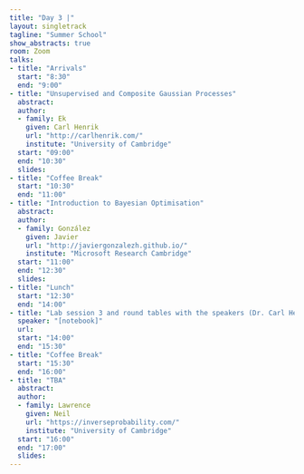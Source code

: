 ```yaml
---
title: "Day 3 |"
layout: singletrack
tagline: "Summer School"
show_abstracts: true
room: Zoom
talks:
- title: "Arrivals"
  start: "8:30"
  end: "9:00"
- title: "Unsupervised and Composite Gaussian Processes"
  abstract:
  author:
  - family: Ek
    given: Carl Henrik
    url: "http://carlhenrik.com/"
    institute: "University of Cambridge"
  start: "09:00"
  end: "10:30"
  slides: 
- title: "Coffee Break"
  start: "10:30"
  end: "11:00"
- title: "Introduction to Bayesian Optimisation"
  abstract:
  author:
  - family: González
    given: Javier
    url: "http://javiergonzalezh.github.io/"
    institute: "Microsoft Research Cambridge"
  start: "11:00"
  end: "12:30"
  slides: 
- title: "Lunch"
  start: "12:30"
  end: "14:00"
- title: "Lab session 3 and round tables with the speakers (Dr. Carl Henrik Ek and Dr. Javier González)"
  speaker: "[notebook]"
  url:
  start: "14:00"
  end: "15:30"
- title: "Coffee Break"
  start: "15:30"
  end: "16:00"
- title: "TBA"
  abstract:
  author:
  - family: Lawrence
    given: Neil
    url: "https://inverseprobability.com/"
    institute: "University of Cambridge"
  start: "16:00"
  end: "17:00"
  slides: 
---
```

